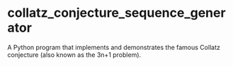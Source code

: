 # collatz_conjecture_sequence_generator
A Python program that implements and demonstrates the famous Collatz conjecture (also known as the 3n+1 problem).
